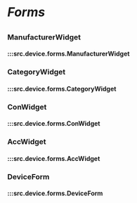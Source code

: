 # ***Forms***

##

### ManufacturerWidget
#### :::src.device.forms.ManufacturerWidget

### CategoryWidget
#### :::src.device.forms.CategoryWidget

### ConWidget
#### :::src.device.forms.ConWidget

### AccWidget
#### :::src.device.forms.AccWidget

### DeviceForm
#### :::src.device.forms.DeviceForm
